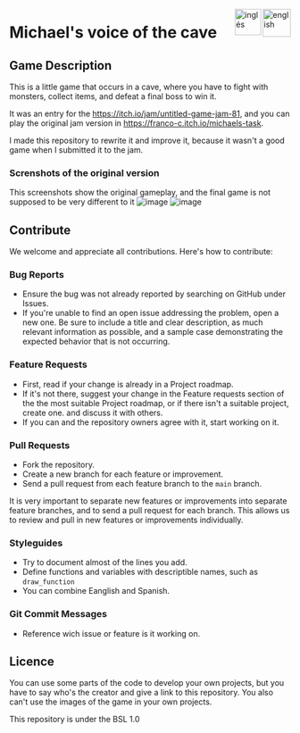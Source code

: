 [<img align="right" src="https://upload.wikimedia.org/wikipedia/commons/thumb/7/7c/Spain_flag_icon.svg/1200px-Spain_flag_icon.svg.png" alt="english" width="50"/>](https://github.com/Franco432/Michaels-voice-of-the-cave/blob/Readme-en-espa%C3%B1ol/README_es.md)
[<img align="right" src="https://assets.stickpng.com/images/580b585b2edbce24c47b2836.png" alt="inglés" width="47"/>](https://github.com/Franco432/Michaels-voice-of-the-cave/blob/main/README.md)

# Michael's voice of the cave

## Game Description
This is a little game that occurs in a cave, where you have to fight with monsters, collect items, and defeat a final boss to win it.

It was an entry for the https://itch.io/jam/untitled-game-jam-81, and you can play the original jam version in https://franco-c.itch.io/michaels-task.

I made this repository to rewrite it and improve it, because it wasn't a good game when I submitted it to the jam.

### Screnshots of the original version
This screenshots show the original gameplay, and the final game is not supposed to be very different to it
![image](https://github.com/Franco432/Michaels-voice-of-the-cave/assets/136395227/351a35a4-2ac9-4db2-ac8a-bb1b1de8d965)
![image](https://github.com/Franco432/Michaels-voice-of-the-cave/assets/136395227/8254733a-e7f8-4807-92ed-02411bfcb7d5)

## Contribute
We welcome and appreciate all contributions. Here's how to contribute:

### Bug Reports

- Ensure the bug was not already reported by searching on GitHub under Issues.
- If you're unable to find an open issue addressing the problem, open a new one. Be sure to include a title and clear description, as much relevant information as possible, and a sample case demonstrating the expected behavior that is not occurring.

### Feature Requests
- First, read if your change is already in a Project roadmap. 
- If it's not there, suggest your change in the Feature requests section of the the most suitable Project roadmap, or if there isn't a suitable project, create one. and discuss it with others.
- If you can and the repository owners agree with it, start working on it.

### Pull Requests

- Fork the repository.
- Create a new branch for each feature or improvement.
- Send a pull request from each feature branch to the `main` branch.

It is very important to separate new features or improvements into separate feature branches, and to send a pull request for each branch. This allows us to review and pull in new features or improvements individually.

### Styleguides
- Try to document almost of the lines you add.
- Define functions and variables with descriptible names, such as `draw_function`
- You can combine Eanglish and Spanish.

### Git Commit Messages
- Reference wich issue or feature is it working on.

## Licence
You can use some parts of the code to develop your own projects, but you have to say who's the creator and give a link to this repository.
You also can't use the images of the game in your own projects.

This repository is under the BSL 1.0
